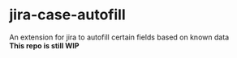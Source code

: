 # jira-case-autofill
An extension for jira to autofill certain fields based on known data\
**This repo is still WIP**
